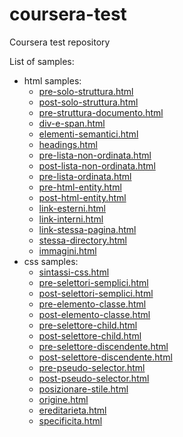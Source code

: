 # coursera-test
Coursera test repository

List of samples:
 - html samples:
    - [pre-solo-struttura.html](http://simotae14.github.io/coursera-test/esempi_lezioni/lezione01/pre-solo-struttura)
    - [post-solo-struttura.html](http://simotae14.github.io/coursera-test/esempi_lezioni/lezione01/post-solo-struttura)
    - [pre-struttura-documento.html](http://simotae14.github.io/coursera-test/esempi_lezioni/lezione04/pre-struttura-documento)
    - [div-e-span.html](http://simotae14.github.io/coursera-test/esempi_lezioni/lezione05/div-e-span)
    - [elementi-semantici.html](http://simotae14.github.io/coursera-test/esempi_lezioni/lezione06/elementi-semantici)
    - [headings.html](http://simotae14.github.io/coursera-test/esempi_lezioni/lezione06/headings)
    - [pre-lista-non-ordinata.html](http://simotae14.github.io/coursera-test/esempi_lezioni/lezione07/pre-lista-non-ordinata)
    - [post-lista-non-ordinata.html](http://simotae14.github.io/coursera-test/esempi_lezioni/lezione07/post-lista-non-ordinata)
    - [pre-lista-ordinata.html](http://simotae14.github.io/coursera-test/esempi_lezioni/lezione07/pre-lista-ordinata)
    - [pre-html-entity.html](http://simotae14.github.io/coursera-test/esempi_lezioni/lezione08/pre-html-entity)
    - [post-html-entity.html](http://simotae14.github.io/coursera-test/esempi_lezioni/lezione08/post-html-entity)
    - [link-esterni.html](http://simotae14.github.io/coursera-test/esempi_lezioni/lezione09/link-esterni)
    - [link-interni.html](http://simotae14.github.io/coursera-test/esempi_lezioni/lezione09/link-interni)
    - [link-stessa-pagina.html](http://simotae14.github.io/coursera-test/esempi_lezioni/lezione09/link-stessa-pagina)
    - [stessa-directory.html](http://simotae14.github.io/coursera-test/esempi_lezioni/lezione09/stessa-directory)
    - [immagini.html](http://simotae14.github.io/coursera-test/esempi_lezioni/lezione10/immagini)
 - css samples:
    - [sintassi-css.html](http://simotae14.github.io/coursera-test/esempi_lezioni/lezione12/sintassi-css)
    - [pre-selettori-semplici.html](http://simotae14.github.io/coursera-test/esempi_lezioni/lezione13/pre-selettori-semplici)
    - [post-selettori-semplici.html](http://simotae14.github.io/coursera-test/esempi_lezioni/lezione13/post-selettori-semplici)
    - [pre-elemento-classe.html](http://simotae14.github.io/coursera-test/esempi_lezioni/lezione14/pre-elemento-classe)
    - [post-elemento-classe.html](http://simotae14.github.io/coursera-test/esempi_lezioni/lezione14/post-elemento-classe)
    - [pre-selettore-child.html](http://simotae14.github.io/coursera-test/esempi_lezioni/lezione14/pre-selettore-child)
    - [post-selettore-child.html](http://simotae14.github.io/coursera-test/esempi_lezioni/lezione14/post-selettore-child)
    - [pre-selettore-discendente.html](http://simotae14.github.io/coursera-test/esempi_lezioni/lezione14/pre-selettore-discendente)
    - [post-selettore-discendente.html](http://simotae14.github.io/coursera-test/esempi_lezioni/lezione14/post-selettore-discendente)
    - [pre-pseudo-selector.html](http://simotae14.github.io/coursera-test/esempi_lezioni/lezione15/pre-pseudo-selector)
    - [post-pseudo-selector.html](http://simotae14.github.io/coursera-test/esempi_lezioni/lezione15/post-pseudo-selector)
    - [posizionare-stile.html](http://simotae14.github.io/coursera-test/esempi_lezioni/lezione16/posizionare-stile)
    - [origine.html](http://simotae14.github.io/coursera-test/esempi_lezioni/lezione17/origine)
    - [ereditarieta.html](http://simotae14.github.io/coursera-test/esempi_lezioni/lezione17/ereditarieta)
    - [specificita.html](http://simotae14.github.io/coursera-test/esempi_lezioni/lezione17/specificita)
